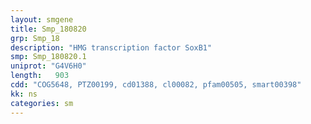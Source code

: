 ```yaml
---
layout: smgene
title: Smp_180820
grp: Smp_18
description: "HMG transcription factor SoxB1"
smp: Smp_180820.1
uniprot: "G4V6H0"
length:   903
cdd: "COG5648, PTZ00199, cd01388, cl00082, pfam00505, smart00398"
kk: ns
categories: sm
---
```

